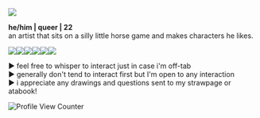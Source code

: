 <img src="https://i.pinimg.com/originals/48/c2/8b/48c28b0be6165b011a329c2e5ffaaa7e.gif"/>

<b>he/him | queer | 22 </b>
<br> an artist that sits on a silly little horse game and makes characters he likes.

<img src="https://images-wixmp-ed30a86b8c4ca887773594c2.wixmp.com/f/27711c90-3160-4a98-9e79-889114e2e05d/dan09yo-c9be793c-99e7-48fd-a62b-7962c249ee55.png?token=eyJ0eXAiOiJKV1QiLCJhbGciOiJIUzI1NiJ9.eyJzdWIiOiJ1cm46YXBwOjdlMGQxODg5ODIyNjQzNzNhNWYwZDQxNWVhMGQyNmUwIiwiaXNzIjoidXJuOmFwcDo3ZTBkMTg4OTgyMjY0MzczYTVmMGQ0MTVlYTBkMjZlMCIsIm9iaiI6W1t7InBhdGgiOiJcL2ZcLzI3NzExYzkwLTMxNjAtNGE5OC05ZTc5LTg4OTExNGUyZTA1ZFwvZGFuMDl5by1jOWJlNzkzYy05OWU3LTQ4ZmQtYTYyYi03OTYyYzI0OWVlNTUucG5nIn1dXSwiYXVkIjpbInVybjpzZXJ2aWNlOmZpbGUuZG93bmxvYWQiXX0.q3gX0mRor88UcrRRPjr3VWvwUMYr1xS5uztxMDlTs6A"><img src="https://images-wixmp-ed30a86b8c4ca887773594c2.wixmp.com/f/68c1425c-d3f4-47d1-91f6-1d62e178b725/d6f8eic-e8ab9178-154e-4462-a4b8-ed3bad34276d.gif?token=eyJ0eXAiOiJKV1QiLCJhbGciOiJIUzI1NiJ9.eyJzdWIiOiJ1cm46YXBwOjdlMGQxODg5ODIyNjQzNzNhNWYwZDQxNWVhMGQyNmUwIiwiaXNzIjoidXJuOmFwcDo3ZTBkMTg4OTgyMjY0MzczYTVmMGQ0MTVlYTBkMjZlMCIsIm9iaiI6W1t7InBhdGgiOiJcL2ZcLzY4YzE0MjVjLWQzZjQtNDdkMS05MWY2LTFkNjJlMTc4YjcyNVwvZDZmOGVpYy1lOGFiOTE3OC0xNTRlLTQ0NjItYTRiOC1lZDNiYWQzNDI3NmQuZ2lmIn1dXSwiYXVkIjpbInVybjpzZXJ2aWNlOmZpbGUuZG93bmxvYWQiXX0.ou2YCHtk2uDaNuovOyWc2bML3YBbySvYq2KZP3IsB3k"><img src="https://images-wixmp-ed30a86b8c4ca887773594c2.wixmp.com/f/e1615532-6aee-4e11-9b89-f75f6132fb96/dayyvi3-1642476c-9b42-4e38-9698-d649d6f57494.png?token=eyJ0eXAiOiJKV1QiLCJhbGciOiJIUzI1NiJ9.eyJzdWIiOiJ1cm46YXBwOjdlMGQxODg5ODIyNjQzNzNhNWYwZDQxNWVhMGQyNmUwIiwiaXNzIjoidXJuOmFwcDo3ZTBkMTg4OTgyMjY0MzczYTVmMGQ0MTVlYTBkMjZlMCIsIm9iaiI6W1t7InBhdGgiOiJcL2ZcL2UxNjE1NTMyLTZhZWUtNGUxMS05Yjg5LWY3NWY2MTMyZmI5NlwvZGF5eXZpMy0xNjQyNDc2Yy05YjQyLTRlMzgtOTY5OC1kNjQ5ZDZmNTc0OTQucG5nIn1dXSwiYXVkIjpbInVybjpzZXJ2aWNlOmZpbGUuZG93bmxvYWQiXX0._D2Bk6zcucwGgzeBQeOGZ17hsYGQFm98923c5j1hQzc"><img src="https://64.media.tumblr.com/dd9a5ff911fd7511cb24285ad9f08f59/d6ed643df3a97f94-95/s100x200/32403cbf1b3fc56dcd37290260b4de80c59e11e9.pnj"><img src="https://images-wixmp-ed30a86b8c4ca887773594c2.wixmp.com/f/34ce505e-bb08-436c-9116-f92a5f14df3b/d4besoy-8aece3e3-9780-413f-b309-b8ed0c9f5810.gif?token=eyJ0eXAiOiJKV1QiLCJhbGciOiJIUzI1NiJ9.eyJzdWIiOiJ1cm46YXBwOjdlMGQxODg5ODIyNjQzNzNhNWYwZDQxNWVhMGQyNmUwIiwiaXNzIjoidXJuOmFwcDo3ZTBkMTg4OTgyMjY0MzczYTVmMGQ0MTVlYTBkMjZlMCIsIm9iaiI6W1t7InBhdGgiOiJcL2ZcLzM0Y2U1MDVlLWJiMDgtNDM2Yy05MTE2LWY5MmE1ZjE0ZGYzYlwvZDRiZXNveS04YWVjZTNlMy05NzgwLTQxM2YtYjMwOS1iOGVkMGM5ZjU4MTAuZ2lmIn1dXSwiYXVkIjpbInVybjpzZXJ2aWNlOmZpbGUuZG93bmxvYWQiXX0.uRAFbUCmAJmhfBVXnhchjy5E3Y6n73VtaGpdNdBRs1Y"><img src="https://images-wixmp-ed30a86b8c4ca887773594c2.wixmp.com/f/9593649b-9956-4a58-a332-85a193ef7f00/d8hdwmv-9b51005d-8d16-4f8a-bf4a-4b460389e630.png?token=eyJ0eXAiOiJKV1QiLCJhbGciOiJIUzI1NiJ9.eyJzdWIiOiJ1cm46YXBwOjdlMGQxODg5ODIyNjQzNzNhNWYwZDQxNWVhMGQyNmUwIiwiaXNzIjoidXJuOmFwcDo3ZTBkMTg4OTgyMjY0MzczYTVmMGQ0MTVlYTBkMjZlMCIsIm9iaiI6W1t7InBhdGgiOiJcL2ZcLzk1OTM2NDliLTk5NTYtNGE1OC1hMzMyLTg1YTE5M2VmN2YwMFwvZDhoZHdtdi05YjUxMDA1ZC04ZDE2LTRmOGEtYmY0YS00YjQ2MDM4OWU2MzAucG5nIn1dXSwiYXVkIjpbInVybjpzZXJ2aWNlOmZpbGUuZG93bmxvYWQiXX0.XAkF8SU9K-aXMDZaB_mvjSrLQmbgaaRkSeGy2m4C1e4">

► feel free to whisper to interact just in case i'm off-tab
<br>► generally don't tend to interact first but I'm open to any interaction
<br>► i appreciate any drawings and questions sent to my strawpage or atabook!

<img src="https://komarev.com/ghpvc/?username=goblinbug&style=flat&color=yellowgreen" alt="Profile View Counter">
